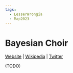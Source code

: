 ```yaml
---
tags:
  - LesserWrongia
  - Map2023
---
```

# Bayesian Choir

[Website]() | [Wikipedia]() |  [Twitter]()

(TODO)